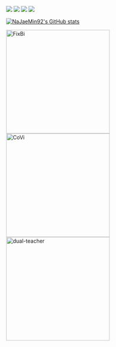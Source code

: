 <!-- ### 🌱🌱🌱 -->

<!--
**NaJaeMin92/NaJaeMin92** is a ✨ _special_ ✨ repository because its `README.md` (this file) appears on your GitHub profile.

Here are some ideas to get you started:

- 🔭 I’m currently working on ...
- 🌱 I’m currently learning ...
- 👯 I’m looking to collaborate on ...
- 🤔 I’m looking for help with ...
- 💬 Ask me about ...
- 📫 How to reach me: ...
- 😄 Pronouns: ...
- ⚡ Fun fact: ...
-->

<img src="https://img.shields.io/badge/Python-3766AB?style=flat-square&logo=Python&logoColor=white"/></a>
<img src="https://img.shields.io/badge/PyTorch-EE4C2C?style=flat-square&logo=PyTorch&logoColor=white"/></a>
<img src="https://img.shields.io/badge/OpenCV-5C3EE8?style=flat-square&logo=OpenCV&logoColor=white"/></a>
<img src="https://img.shields.io/badge/Transfer Learning-7E4DD2?style=flat-square&logo=Aiqfome&logoColor=white"/></a>

[![NaJaeMin92's GitHub stats](https://github-readme-stats.zohan.tech/api?username=NaJaeMin92&count_private=true&hide=prs,issues,contribs&show_icons=true&include_all_commits=true&theme=calm_pink)](https://github.com/NaJaeMin92)


<!--   <summary><h2>📘 My Top Open Source Projects</h2></summary>
 -->
  <!-- Repo info cards - https://github.com/anuraghazra/github-readme-stats -->
  <!-- Small repo cards (fork) - https://github.com/DenverCoder1/github-readme-stats -->
<p align="left">
    <a href="https://github.com/NaJaeMin92/FixBi"><img width="278" src="https://denvercoder1-github-readme-stats.vercel.app/api/pin/?username=NaJaeMin92&repo=FixBi&theme=react&bg_color=1F222E&title_color=F85D7F&hide_border=true&icon_color=F8D866&show_icons=false" alt="FixBi"></a>
    <a href="https://github.com/NaJaeMin92/Covi"><img width="278" src="https://denvercoder1-github-readme-stats.vercel.app/api/pin/?username=NaJaeMin92&repo=Covi&theme=react&bg_color=1F222E&title_color=F85D7F&hide_border=true&icon_color=F8D866&show_icons=false" alt="CoVi"></a>
    <a href="https://github.com/naver-ai/dual-teacher"><img width="278" src="https://denvercoder1-github-readme-stats.vercel.app/api/pin/?username=NaJaeMin92&repo=dual-teacher&theme=react&bg_color=1F222E&title_color=F85D7F&hide_border=true&icon_color=F8D866&show_icons=false" alt="dual-teacher"></a>
</p>
